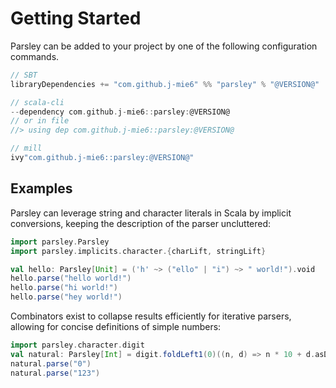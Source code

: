 # Getting Started
Parsley can be added to your project by one of the following configuration commands.

```scala
// SBT
libraryDependencies += "com.github.j-mie6" %% "parsley" % "@VERSION@"

// scala-cli
--dependency com.github.j-mie6::parsley:@VERSION@
// or in file
//> using dep com.github.j-mie6::parsley:@VERSION@

// mill
ivy"com.github.j-mie6::parsley:@VERSION@"
```

## Examples
Parsley can leverage string and character literals in Scala by implicit conversions, keeping the
description of the parser uncluttered:

```scala mdoc:to-string
import parsley.Parsley
import parsley.implicits.character.{charLift, stringLift}

val hello: Parsley[Unit] = ('h' ~> ("ello" | "i") ~> " world!").void
hello.parse("hello world!")
hello.parse("hi world!")
hello.parse("hey world!")
```

Combinators exist to collapse results efficiently for iterative parsers, allowing for concise
definitions of simple numbers:

```scala mdoc:to-string
import parsley.character.digit
val natural: Parsley[Int] = digit.foldLeft1(0)((n, d) => n * 10 + d.asDigit)
natural.parse("0")
natural.parse("123")
```
